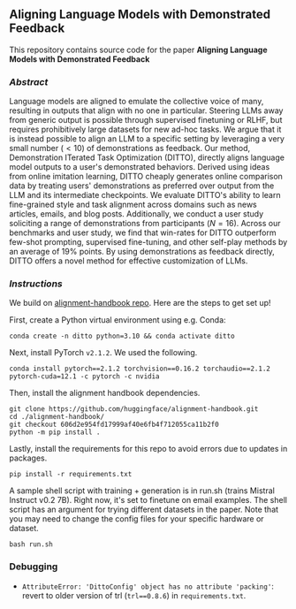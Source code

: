 ## Aligning Language Models with Demonstrated Feedback

This repository contains source code for the paper **Aligning Language Models with Demonstrated Feedback**

### *Abstract* 

Language models are aligned to emulate the collective voice of many, resulting in outputs that align with no one in particular. Steering LLMs away from generic output is possible through supervised finetuning or RLHF, but requires prohibitively large datasets for new ad-hoc tasks. We argue that it is instead possible to align an LLM to a specific setting by leveraging a very small number ($<10$) of demonstrations as feedback. Our method, Demonstration ITerated Task Optimization (DITTO), directly aligns language model outputs to a user's demonstrated behaviors. Derived using ideas from online imitation learning, DITTO cheaply generates online comparison data by treating users' demonstrations as preferred over output from the LLM and its intermediate checkpoints. We evaluate DITTO's ability to learn fine-grained style and task alignment across domains such as news articles, emails, and blog posts. Additionally, we conduct a user study soliciting a range of demonstrations from participants ($N=16$). Across our benchmarks and user study, we find that win-rates for DITTO outperform few-shot prompting, supervised fine-tuning, and other self-play methods by an average of 19\% points. By using demonstrations as feedback directly, DITTO offers a novel method for effective customization of LLMs.

### *Instructions*

We build on [alignment-handbook repo](https://github.com/huggingface/alignment-handbook). Here are the steps to get set up!

First, create a Python virtual environment using e.g. Conda:
```shell
conda create -n ditto python=3.10 && conda activate ditto
```

Next, install PyTorch `v2.1.2`. We used the following.

```shell
conda install pytorch==2.1.2 torchvision==0.16.2 torchaudio==2.1.2 pytorch-cuda=12.1 -c pytorch -c nvidia
```

Then, install the alignment handbook dependencies.

```shell
git clone https://github.com/huggingface/alignment-handbook.git
cd ./alignment-handbook/
git checkout 606d2e954fd17999af40e6fb4f712055ca11b2f0
python -m pip install .
```

Lastly, install the requirements for this repo to avoid errors due to updates in packages. 

```shell 
pip install -r requirements.txt
```

A sample shell script with training + generation is in run.sh (trains Mistral Instruct v0.2 7B). Right now, it's set to finetune on email examples. The shell script has an argument for trying different datasets in the paper. Note that you may need to change the config files for your specific hardware or dataset.

```shell 
bash run.sh
```

### Debugging

* `AttributeError: 'DittoConfig' object has no attribute 'packing'`: revert to older version of trl (`trl==0.8.6`) in `requirements.txt`. 

